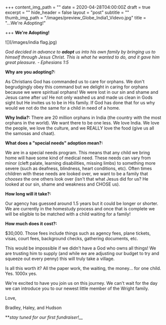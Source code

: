 +++
content_img_path = ""
date = 2020-04-28T04:00:00Z
draft = true
excerpt = ""
hide_header = false
layout = "post"
subtitle = ""
thumb_img_path = "/images/preview_Globe_India1_Videvo.jpg"
title = "...We're Adopting!"

+++
                                                    **We're Adopting!** 

![](/images/india flag.jpg)

_God decided in advance to **adopt** us into his own family by bringing us to himself through Jesus Christ. This is what he wanted to do, and it gave him great pleasure. - Ephesians 1:5_

**Why are you adopting?:**

As Christians God has commanded us to care for orphans. We don't begrudgingly obey this command but we delight in caring for orphans because we were spiritual orphans! We were lost in our sin and shame and Jesus came after us! He not only washed us and made us clean in Gods sight but He invites us to be in His family. If God has done that for us why would we not do the same for a child in need of a home.

**Why India?:** There are 20 million orphans in India (the country with the most orphans in the world). We want there to be one less. We love India. We love the people, we love the culture, and we REALLY love the food (give us all the samosas and chaat).

**What does a "special needs" adoption mean?:**

We are in a special needs program. This means that any child we bring home will have some kind of medical need. These needs can vary from minor (cleft palate, learning disabilities, missing limbs) to something more severe (such as deafness, blindness, heart conditions, etc). Often times children with these needs are looked over, we want to be a family that _chooses_ the one others look over (isn't that what Jesus did for us? He looked at our sin, shame and weakness and CHOSE us).

**How long will it take?:**

Our agency has guessed around 1.5 years but it could be longer or shorter. We are currently in the homestudy process and once that is complete we will be eligible to be matched with a child waiting for a family!

**How much does it cost?:**

$30,000. Those fees include things such as agency fees, plane tickets, visas, court fees, background checks, gathering documents, etc.

This would be impossible if we didn't have a God who owns all things! We are trusting him to supply (and while we are adjusting our budget to try and squeeze out every penny) this will truly take a village.

Is all this worth it? All the paper work, the waiting, the money... for one child. Yes. 1000x yes.

We're excited to have you join us on this journey. We can't wait for the day we can introduce you to our newest little member of the Wright family.

Love,

Bradley, Haley, and Hudson

***stay tuned for our first fundraiser!__*